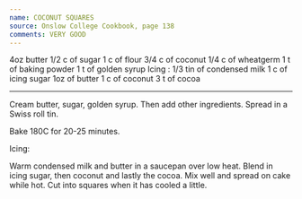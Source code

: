 ```yaml
---
name: COCONUT SQUARES
source: Onslow College Cookbook, page 138
comments: VERY GOOD
---
```


4oz butter
1/2 c of sugar
1 c of flour
3/4 c of coconut
1/4 c of wheatgerm
1 t of baking powder
1 t of golden syrup
Icing :
1/3 tin of condensed milk
1 c of icing sugar
1oz of butter
1 c of coconut
3 t of cocoa

---

Cream butter, sugar, golden syrup.  Then add other ingredients. Spread in a Swiss roll tin.  

Bake 180C for 20-25 minutes.

Icing:

Warm condensed milk and butter in a saucepan over low heat.  Blend in icing sugar, then coconut and lastly the cocoa.  Mix well and spread on cake while hot.  Cut into squares when it has cooled a little.

